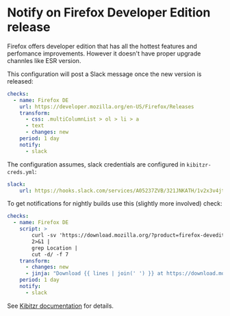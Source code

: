 # Notify on Firefox Developer Edition release

Firefox offers developer edition that has all the hottest features and perfomance improvements.
However it doesn't have proper upgrade channles like ESR version.

This configuration will post a Slack message once the new version is released:

```yaml
checks:
  - name: Firefox DE
    url: https://developer.mozilla.org/en-US/Firefox/Releases
    transform:
      - css: .multiColumnList > ol > li > a
      - text
      - changes: new
    period: 1 day
    notify:
      - slack
```

The configuration assumes, slack credentials are configured in `kibitzr-creds.yml`:

```yaml
slack:
    url: https://hooks.slack.com/services/A05237ZVB/321JNKATH/1v2x3v4jtx3dfhlkjhfIKX
```

To get notifications for nightly builds use this (slightly more involved) check:

```yaml
checks:
  - name: Firefox DE
    script: >
        curl -sv 'https://download.mozilla.org/?product=firefox-devedition-latest-ssl&os=osx&lang=en-US'
        2>&1 |
        grep Location |
        cut -d/ -f 7
    transform:
      - changes: new
      - jinja: "Download {{ lines | join(' ') }} at https://download.mozilla.org/?product=firefox-devedition-latest-ssl&os=osx&lang=en-US"
    period: 1 day
    notify:
      - slack
```

See [Kibitzr documentation](https://kibitzr.readthedocs.io/en/latest/index.html) for details.
